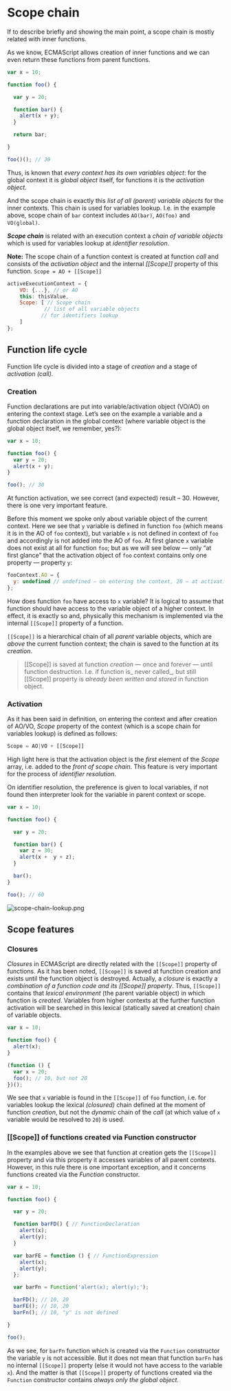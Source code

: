 # Scope chain

If to describe briefly and showing the main point, a scope chain is mostly related with inner functions.

As we know, ECMAScript allows creation of inner functions and we can even return these functions from parent functions.

```js
var x = 10;

function foo() {

  var y = 20;

  function bar() {
    alert(x + y);
  }

  return bar;

}

foo()(); // 30
```

Thus, is known that _every context has its own variables object_: for the global context it is _global object_ itself, for functions it is the _activation object_.

And the scope chain is exactly this _list of all (parent) variable objects_ for the inner contexts. This chain is used for variables lookup. I.e. in the example above, scope chain of `bar` context includes `AO(bar)`, `AO(foo)` and `VO(global)`.

_**Scope chain**_ is related with an execution context a _chain of variable objects_ which is used for variables lookup at _identifier resolution_.

**Note:** The scope chain of a function context is created at function _call_ and consists of the _activation object_ and the internal _[[Scope]]_ property of this function. `Scope = AO + [[Scope]]`

```js
activeExecutionContext = {
    VO: {...}, // or AO
    this: thisValue,
    Scope: [ // Scope chain
            // list of all variable objects
           // for identifiers lookup
    ]
};
```

## Function life cycle

Function life cycle is divided into a stage of _creation_ and a stage of _activation (call)_.

### Creation

Function declarations are put into variable/activation object (VO/AO) on entering the context stage. Let’s see on the example a variable and a function declaration in the global context (where variable object is the global object itself, we remember, yes?):

```js
var x = 10;

function foo() {
  var y = 20;
  alert(x + y);
}

foo(); // 30
```

At function activation, we see correct (and expected) result – 30. However, there is one very important feature.

Before this moment we spoke only about variable object of the current context. Here we see that `y` variable is defined in function `foo` (which means it is in the AO of `foo` context), but variable `x` is not defined in context of `foo` and accordingly is not added into the AO of `foo`. At first glance `x` variable does not exist at all for function `foo`; but as we will see below — only “at first glance” that the activation object of `foo` context contains only one property — property `y`:

```js
fooContext.AO = {
  y: undefined // undefined – on entering the context, 20 – at activation
};
```

How does function `foo` have access to `x` variable? It is logical to assume that function should have access to the variable object of a higher context. In effect, it is exactly so and, physically this mechanism is implemented via the internal `[[Scope]]` property of a function.

`[[Scope]]` is a hierarchical chain of all _parent_ variable objects, which are _above_ the current function context; the chain is saved to the function at its _creation_.

> [[Scope]] is saved at function _creation_ — once and forever — until function destruction. I.e. if function is_ never called_, but still [[Scope]] property is _already been written and stored_ in function object.

### Activation

As it has been said in definition, on entering the context and after creation of AO/VO, _Scope_ property of the context (which is a scope chain for variables lookup) is defined as follows:

```js
Scope = AO|VO + [[Scope]]
```

High light here is that the activation object is the _first_ element of the _Scope_ array, i.e. added to the _front of scope chain_. This feature is very important for the process of _identifier resolution_.

On identifier resolution, the preference is given to local variables, if not found then interpreter look for the variable in parent context or scope.

```js
var x = 10;

function foo() {

  var y = 20;

  function bar() {
    var z = 30;
    alert(x +  y + z);
  }

  bar();
}

foo(); // 60
```

![scope-chain-lookup.png](assets/scope-chain-lookup.png)

## Scope features

### Closures

_Closures_ in ECMAScript are directly related with the `[[Scope]]` property of functions. As it has been noted, `[[Scope]]` is saved at function creation and exists until the function object is destroyed. Actually, a _closure_ is exactly a _combination of a function code and its [[Scope]] property_. Thus, `[[Scope]]` contains that _lexical environment_ (the parent variable object) in which function is _created_. Variables from higher contexts at the further function activation will be searched in this lexical (statically saved at creation) chain of variable objects.

```js
var x = 10;

function foo() {
  alert(x);
}

(function () {
  var x = 20;
  foo(); // 10, but not 20
})();
```

We see that `x` variable is found in the `[[Scope]]` of `foo` function, i.e. for variables lookup the lexical _(closured)_ chain defined at the moment of function _creation_, but not the _dynamic_ chain of the _call_ (at which value of `x` variable would be resolved to `20`) is used.

### [[Scope]] of functions created via Function constructor

In the examples above we see that function at creation gets the `[[Scope]]` property and via this property it accesses variables of all parent contexts. However, in this rule there is one important exception, and it concerns functions created via the _Function_ constructor.

```js
var x = 10;

function foo() {

  var y = 20;

  function barFD() { // FunctionDeclaration
    alert(x);
    alert(y);
  }

  var barFE = function () { // FunctionExpression
    alert(x);
    alert(y);
  };

  var barFn = Function('alert(x); alert(y);');

  barFD(); // 10, 20
  barFE(); // 10, 20
  barFn(); // 10, "y" is not defined

}

foo();
```

As we see, for `barFn` function which is created via the `Function` constructor the variable `y` is not accessible. But it does not mean that function `barFn` has no internal `[[Scope]]` property (else it would not have access to the variable `x`). And the matter is that `[[Scope]]` property of functions created via the `Function` constructor contains _always only the global object_.
